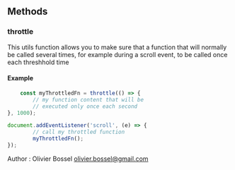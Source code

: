 ## Methods


### throttle

This utils function allows you to make sure that a function that will normally be called
several times, for example during a scroll event, to be called once each threshhold time


#### Example
```js
	const myThrottledFn = throttle(() => {
		// my function content that will be
		// executed only once each second
}, 1000);

document.addEventListener('scroll', (e) => {
		// call my throttled function
		myThrottledFn();
});
```
Author : Olivier Bossel <olivier.bossel@gmail.com>